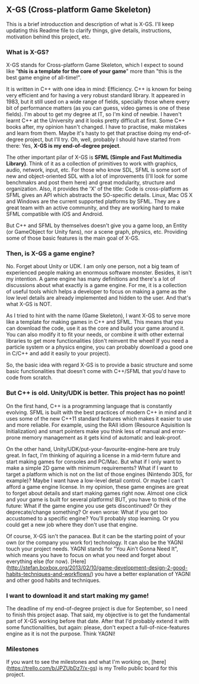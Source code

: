 X-GS (Cross-platform Game Skeleton)
-----------------------------------

This is a brief introducction and description of what is X-GS. I'll keep updating this Readme file to clarify things, give details, instructions, motivation behind this project, etc.


### What is X-GS?

X-GS stands for Cross-platform Game Skeleton, which I expect to sound like "**this is a template for the core of your game**" more than "this is the best game engine of all-time!".

It is written in C++ with one idea in mind: Efficiency. C++ is known for being very efficient and for having a very robust standard library. It appeared in 1983, but it still used on a wide range of fields, specially those where every bit of performance matters (as you can guess, video games is one of these fields). I'm about to get my degree at IT, so I'm kind of newbie. I haven't learnt C++ at the University and it looks pretty difficult at first. Some C++ books after, my opinion hasn't changed. I have to practise, make mistakes and learn from them. Maybe it's hasty to get that practise doing my end-of-degree project, but I'll try. Oh, well, probably I should have started from there: Yes, **X-GS is my end-of-degree project**.

The other important pilar of X-GS is **SFML (Simple and Fast Multimedia Library)**. Think of it as a collection of primitives to work with graphics, audio, network, input, etc. For those who know SDL, SFML is some sort of new and object-oriented SDL with a lot of improvements (I'll look for some benchmakrs and post them here) and great modularity, structure and organization. Also, it provides the 'X' of the title: Code is cross-platform as SFML gives an API which abstracts the SO-specific details. Linux, Mac OS X and Windows are the current supported platforms by SFML. They are a great team with an active community, and they are working hard to make SFML compatible with iOS and Android.

But C++ and SFML by themselves doesn't give you a game loop, an Entity (or GameObject for Unity fans), nor a scene graph, physics, etc. Providing some of those basic features is the main goal of X-GS.

### Then, is X-GS a game engine?

No. Forget about Unity or UDK. I am only one person, not a big team of experienced people making an enormous software monster. Besides, it isn't my intention. A game engine has many definitions and there's a lot of discussions about what exactly is a game engine. For me, it is a collection of useful tools which helps a developer to focus on making a game as the low level details are already implemented and hidden to the user. And that's what X-GS is NOT.

As I tried to hint with the name (Game Skeleton), I want X-GS to serve more like a template for making games in C++ and SFML. This means that you can download the code, use it as the core and build your game around it. You can also modify it to fit your needs, or combine it with other external libraries to get more functionalities (don't reinvent the wheel! If you need a particle system or a physics engine, you can probably download a good one in C/C++ and add it easily to your project).

So, the basic idea with regard X-GS is to provide a basic structure and some basic functionalities that doesn't come with C++/SFML that you'd have to code from scratch.


### But C++ is old. Unity/UDK is better. This project has no point!

On the first hand, C++ is a programming language that is constantly evolving. SFML is built with the best practices of modern C++ in mind and it uses some of the new C++11 standard features which makes it easier to use and more reliable. For example, using the RAII idiom (Resource Aquisition Is Initialization) and smart pointers make you think less of manual and error-prone memory management as it gets kind of automatic and leak-proof.

On the other hand, Unity/UDK/put-your-favourite-engine-here are truly great. In fact, I'm thinking of aquiring a license in a mid-term future and start making games for consoles and PC/Mac. But what if I only want to make a simple 2D game with minimum requirements? What if I want to target a platform which is not on the list of those engines (Nintendo 3DS, for example)? Maybe I want have a low-level detail control. Or maybe I can't afford a game engine license. In my opinion, these game engines are great to forget about details and start making games right now. Almost one click and your game is built for several platforms! BUT, you have to think of the future: What if the game engine you use gets discontinued? Or they deprecate/change something? Or even worse: What if you get too accustomed to a specific engine? You'll probably stop learning. Or you could get a new job where they don't use that engine.

Of course, X-GS isn't the panacea. But it can be the starting point of your own (or the company you work for) technology. It can also be the YAGNI touch your project needs. YAGNI stands for "You Ain't Gonna Need It", which means you have to focus on what you need and forget about everything else (for now). [Here] (http://stefan.boxbox.org/2013/02/10/game-development-design-2-good-habits-techniques-and-workflows/) you have a better explanation of YAGNI and other good habits and techniques.


### I want to download it and start making my game!

The deadline of my end-of-degree project is due for September, so I need to finish this project asap. That said, my objective is to get the fundamental part of X-GS working before that date. After that I'd probably extend it with some functionalities, but again: please, don't expect a full-of-nice-features engine as it is not the purpose. Think YAGNI!


### Milestones

If you want to see the milestones and what I'm working on, [here] (https://trello.com/b/JPZUbDz7/x-gs) is my Trello public board for this project.

